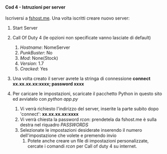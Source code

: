 #### Cod 4 - Istruzioni per server

Iscriversi a [fshost.me](http://fshost.me). Una volta iscritti creare nuovo server:

1. Start Server
2. Call Of Duty 4 (le opzioni non specificate vanno lasciate di default)
    1. _Hostname_: NomeServer
    2. _PunkBuster_: No
    3. _Mod_: None(Stock)
    4. _Version_: 1.7
    5. _Cracked_: Yes
3. Una volta creato il server avrete la stringa di connessione **connect xx.xx.xx.xx:xxxx; password xxxx**

4. Per caricare le impostazioni, scaricate il pacchetto Python in questo sito ed avviatelo con _python app.py_
    1. Vi verrà richiesto l'indirizzo del server, inserite la parte subito dopo 'connect': **xx.xx.xx.xx:xxxx**
    2. Vi verrà chiesta la password _rcon_: prendetela da fshost.me è sulla destra nel riquadro _PASSWORDS_
    3. Selezionate le impostazioni desiderate inserendo il numero dell'impostazione che volete e premendo invio
        1. Potete anche creare un file di impostazioni personalizzate, cercate i comandi _rcon_ per Call of duty 4 su internet.

